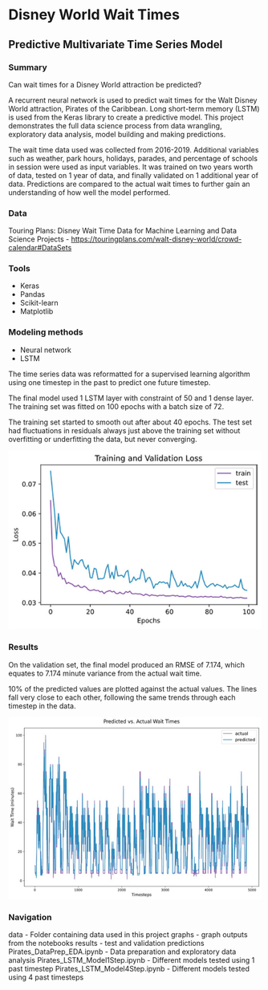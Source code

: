 # Disney World Wait Times
## Predictive Multivariate Time Series Model

### Summary
Can wait times for a Disney World attraction be predicted?

A recurrent neural network is used to predict wait times for the Walt Disney World attraction, Pirates of the Caribbean. Long short-term memory (LSTM) is used from the Keras library to create a predictive model. This project demonstrates the full data science process from data wrangling, exploratory data analysis, model building and making predictions.

The wait time data used was collected from 2016-2019. Additional variables such as weather, park hours, holidays, parades, and percentage of schools in session were used as input variables. It was trained on two years worth of data, tested on 1 year of data, and finally validated on 1 additional year of data. Predictions are compared to the actual wait times to further gain an understanding of how well the model performed.

### Data
Touring Plans: Disney Wait Time Data for Machine Learning and Data Science Projects - https://touringplans.com/walt-disney-world/crowd-calendar#DataSets

### Tools
* Keras
* Pandas
* Scikit-learn
* Matplotlib

### Modeling methods
* Neural network
* LSTM

The time series data was reformatted for a supervised learning algorithm using one timestep in the past to predict one future timestep.

The final model used 1 LSTM layer with constraint of 50 and 1 dense layer. The training set was fitted on 100 epochs with a batch size of 72.

The training set started to smooth out after about 40 epochs. The test set had fluctuations in residuals always just above the training set without overfitting or underfitting the data, but never converging.

![Train Validation Loss](/graphs/wait_train_val_loss.jpg)

### Results
On the validation set, the final model produced an RMSE of 7.174, which equates to 7.174 minute variance from the actual wait time.

10% of the predicted values are plotted against the actual values. The lines fall very close to each other, following the same trends through each timestep in the data.

![Predictions](/graphs/wait_predicted_vs_actual.jpg)

### Navigation

data - Folder containing data used in this project
graphs - graph outputs from the notebooks
results - test and validation predictions
Pirates_DataPrep_EDA.ipynb - Data preparation and exploratory data analysis
Pirates_LSTM_Model1Step.ipynb - Different models tested using 1 past timestep
Pirates_LSTM_Model4Step.ipynb - Different models tested using 4 past timesteps
